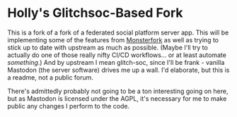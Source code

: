#  Holly's Glitchsoc-Based Fork  #

This is a fork of a fork of a federated social platform server app. This will be implementing some of the features from [Monsterfork](https://monsterware.dev/monsterpit/mastodon) as well as trying to stick up to date with upstream as much as possible. (Maybe I'll try to actually do one of those really nifty CI/CD workflows... or at least automate *something*.) And by upstream I mean glitch-soc, since I'll be frank - vanilla Mastodon (the server software) drives me up a wall. I'd elaborate, but this is a readme, not a public forum.

There's admittedly probably not going to be a ton interesting going on here, but as Mastodon is licensed under the AGPL, it's necessary for me to make public any changes I perform to the code.
